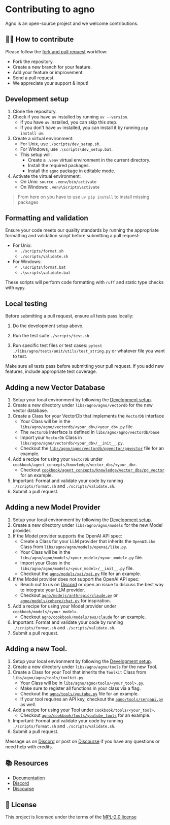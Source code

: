 # Contributing to agno

Agno is an open-source project and we welcome contributions.

## 👩‍💻 How to contribute

Please follow the [fork and pull request](https://docs.github.com/en/get-started/quickstart/contributing-to-projects) workflow:

- Fork the repository.
- Create a new branch for your feature.
- Add your feature or improvement.
- Send a pull request.
- We appreciate your support & input!


## Development setup

1. Clone the repository.
2. Check if you have `uv` installed by running `uv --version`.
   - If you have `uv` installed, you can skip this step.
   - If you don't have `uv` installed, you can install it by running `pip install uv`.
3. Create a virtual environment:
   - For Unix, use `./scripts/dev_setup.sh`.
   - For Windows, use `.\scripts\dev_setup.bat`.
   - This setup will:
     - Create a `.venv` virtual environment in the current directory.
     - Install the required packages.
     - Install the `agno` package in editable mode.
4. Activate the virtual environment:
   - On Unix: `source .venv/bin/activate`
   - On Windows: `.venv\Scripts\activate`

> From here on you have to use `uv pip install` to install missing packages

## Formatting and validation

Ensure your code meets our quality standards by running the appropriate formatting and validation script before submitting a pull request:

- For Unix:
  - `./scripts/format.sh`
  - `./scripts/validate.sh`
- For Windows:
  - `.\scripts\format.bat`
  - `.\scripts\validate.bat`

These scripts will perform code formatting with `ruff` and static type checks with `mypy`.

## Local testing

Before submitting a pull request, ensure all tests pass locally:

1. Do the development setup above.

2. Run the test suite `./scripts/test.sh`

3. Run specific test files or test cases: `pytest ./libs/agno/tests/unit/utils/test_string.py` or whatever file you want to test.

Make sure all tests pass before submitting your pull request. If you add new features, include appropriate test coverage.

## Adding a new Vector Database

1. Setup your local environment by following the [Development setup](#development-setup).
2. Create a new directory under `libs/agno/agno/vectordb` for the new vector database.
3. Create a Class for your VectorDb that implements the `VectorDb` interface
   - Your Class will be in the `libs/agno/agno/vectordb/<your_db>/<your_db>.py` file.
   - The `VectorDb` interface is defined in `libs/agno/agno/vectordb/base`
   - Import your `VectorDb` Class in `libs/agno/agno/vectordb/<your_db>/__init__.py`.
   - Checkout the [`libs/agno/agno/vectordb/pgvector/pgvector`](https://github.com/agno-agi/agno/blob/main/libs/agno/agno/vectordb/pgvector/pgvector.py) file for an example.
4. Add a recipe for using your `VectorDb` under `cookbook/agent_concepts/knowledge/vector_dbs/<your_db>`.
   - Checkout [`cookbook/agent_concepts/knowledge/vector_dbs/pg_vector`](https://github.com/agno-agi/agno/blob/main/cookbook/agent_concepts/knowledge/vector_dbs/pg_vector.py) for an example.
5. Important: Format and validate your code by running `./scripts/format.sh` and `./scripts/validate.sh`.
6. Submit a pull request.

## Adding a new Model Provider

1. Setup your local environment by following the [Development setup](#development-setup).
2. Create a new directory under `libs/agno/agno/models` for the new Model provider.
3. If the Model provider supports the OpenAI API spec:
   - Create a Class for your LLM provider that inherits the `OpenAILike` Class from `libs/agno/agno/models/openai/like.py`.
   - Your Class will be in the `libs/agno/agno/models/<your_model>/<your_model>.py` file.
   - Import your Class in the `libs/agno/agno/models/<your_model>/__init__.py` file.
   - Checkout the [`agno/models/xai/xai.py`](https://github.com/agno-agi/agno/blob/main/libs/agno/agno/models/together/together.py) file for an example.
4. If the Model provider does not support the OpenAI API spec:
   - Reach out to us on [Discord](https://discord.gg/4MtYHHrgA8) or open an issue to discuss the best way to integrate your LLM provider.
   - Checkout [`agno/models/anthropic/claude.py`](https://github.com/agno-agi/agno/blob/main/libs/agno/agno/models/anthropic/claude.py) or [`agno/models/cohere/chat.py`](https://github.com/agno-agi/agno/blob/main/libs/agno/agno/models/cohere/chat.py) for inspiration.
5. Add a recipe for using your Model provider under `cookbook/models/<your_model>`.
   - Checkout [`agno/cookbook/models/aws/claude`](https://github.com/agno-agi/agno/tree/main/cookbook/models/aws/claude) for an example.
6. Important: Format and validate your code by running `./scripts/format.sh` and `./scripts/validate.sh`.
7. Submit a pull request.

## Adding a new Tool.

1. Setup your local environment by following the [Development setup](#development-setup).
2. Create a new directory under `libs/agno/agno/tools` for the new Tool.
3. Create a Class for your Tool that inherits the `Toolkit` Class from `libs/agno/agno/tools/toolkit.py`.
   - Your Class will be in `libs/agno/agno/tools/<your_tool>.py`.
   - Make sure to register all functions in your class via a flag.
   - Checkout the [`agno/tools/youtube.py`](https://github.com/agno-agi/agno/blob/main/libs/agno/agno/tools/youtube.py) file for an example.
   - If your tool requires an API key, checkout the [`agno/tools/serpapi.py`](https://github.com/agno-agi/agno/blob/main/libs/agno/agno/tools/serpapi.py) as well.
4. Add a recipe for using your Tool under `cookbook/tools/<your_tool>`.
   - Checkout [`agno/cookbook/tools/youtube_tools`](https://github.com/agno-agi/agno/blob/main/cookbook/tools/youtube_tools.py) for an example.
5. Important: Format and validate your code by running `./scripts/format.sh` and `./scripts/validate.sh`.
6. Submit a pull request.

Message us on [Discord](https://discord.gg/4MtYHHrgA8) or post on [Discourse](https://community.agno.com/) if you have any questions or need help with credits.

## 📚 Resources

- <a href="https://docs.agno.com/introduction" target="_blank" rel="noopener noreferrer">Documentation</a>
- <a href="https://discord.gg/4MtYHHrgA8" target="_blank" rel="noopener noreferrer">Discord</a>
- <a href="https://community.agno.com/" target="_blank" rel="noopener noreferrer">Discourse</a>

## 📝 License

This project is licensed under the terms of the [MPL-2.0 license](/LICENSE)
